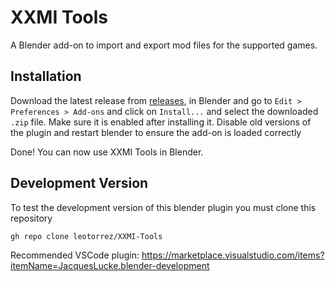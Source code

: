 # XXMI Tools

A Blender add-on to import and export mod files for the supported games.

## Installation

Download the latest release from [releases](https://github.com/leotorrez/XXMI-Tools/releases), in Blender and go to `Edit > Preferences > Add-ons` and click on `Install...` and select the downloaded `.zip` file.
Make sure it is enabled after installing it. Disable old versions of the plugin and restart blender to ensure the add-on is loaded correctly

Done! You can now use XXMI Tools in Blender.

## Development Version

To test the development version of this blender plugin you must clone this repository

```bash
gh repo clone leotorrez/XXMI-Tools
```

Recommended VSCode plugin: <https://marketplace.visualstudio.com/items?itemName=JacquesLucke.blender-development>
